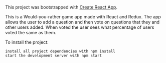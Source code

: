 This project was bootstrapped with [Create React App](https://github.com/facebook/create-react-app).

This is a Would-you-rather game app made with React and Redux. The app allows the user to add a question and then vote on questions that they and other users added. When voted the user sees what percentage of users voted the same as them.

To install the project:

    install all project dependencies with npm install
    start the development server with npm start
